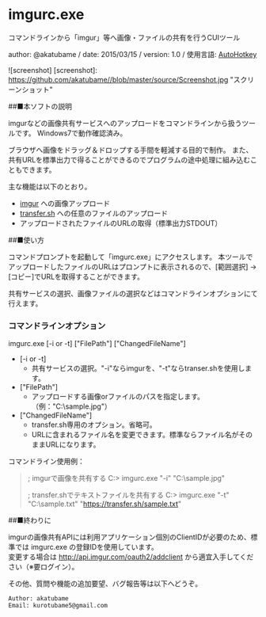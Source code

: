 # imgurc.exe
コマンドラインから「imgur」等へ画像・ファイルの共有を行うCUIツール

author: @akatubame
/ date: 2015/03/15
/ version: 1.0
/ 使用言語: [AutoHotkey](http://ahkwiki.net/Top)

![screenshot]
[screenshot]: https://github.com/akatubame//blob/master/source/Screenshot.jpg "スクリーンショット"

##■本ソフトの説明

imgurなどの画像共有サービスへのアップロードをコマンドラインから扱うツールです。
Windows7で動作確認済み。

ブラウザへ画像をドラッグ＆ドロップする手間を軽減する目的で制作。
また、共有URLを標準出力で得ることができるのでプログラムの途中処理に組み込むこともできます。

主な機能は以下のとおり。

- [imgur](http://imgur.com/) への画像アップロード
- [transfer.sh](https://transfer.sh/) への任意のファイルのアップロード
- アップロードされたファイルのURLの取得（標準出力STDOUT）


##■使い方

コマンドプロンプトを起動して「imgurc.exe」にアクセスします。
本ツールでアップロードしたファイルのURLはプロンプトに表示されるので、[範囲選択] -> [コピー]でURLを取得することができます。

共有サービスの選択、画像ファイルの選択などはコマンドラインオプションにて行えます。

### コマンドラインオプション
imgurc.exe [-i or -t] ["FilePath"] ["ChangedFileName"]

- [-i or -t]
    - 共有サービスの選択。"-i"ならimgurを、"-t"ならtranser.shを使用します。
- ["FilePath"]
    - アップロードする画像orファイルのパスを指定します。（例："C:\sample.jpg"）
- ["ChangedFileName"]
    - transfer.sh専用のオプション。省略可。
    - URLに含まれるファイル名を変更できます。標準ならファイル名がそのままURLになります。

コマンドライン使用例：

> ; imgurで画像を共有する
> C:\> imgurc.exe "-i" "C:\sample.jpg"
> 
> ; transfer.shでテキストファイルを共有する
> C:\> imgurc.exe "-t" "C:\sample.txt" "https://transfer.sh/sample.txt"


##■終わりに  

imgurの画像共有APIには利用アプリケーション個別のClientIDが必要のため、標準では imgurc.exe の登録IDを使用しています。  
変更する場合は http://api.imgur.com/oauth2/addclient から適宜入手してください（※要ログイン）。  

その他、質問や機能の追加要望、バグ報告等は以下へどうぞ。

	Author: akatubame  
	Email: kurotubame5@gmail.com
